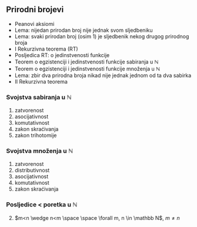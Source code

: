 ## Prirodni brojevi

- Peanovi aksiomi
- Lema: nijedan prirodan broj nije jednak svom sljedbeniku
- Lema: svaki prirodan broj (osim 1) je sljedbenik nekog drugog prirodnog broja
- I Rekurzivna teorema (RT)
- Posljedica RT: o jedinstvenosti funkcije
- Teorem o egzistenciji i jedinstvenosti funkcije sabiranja u $\mathbb N$
- Teorem o egzistenciji i jedinstvenosti funkcije množenja u $\mathbb N$
- Lema: zbir dva prirodna broja nikad nije jednak jednom od ta dva sabirka
- II Rekurzivna teorema

### Svojstva sabiranja u $\mathbb N$
1. zatvorenost
2. asocijativnost
3. komutativnost
4. zakon skraćivanja
5. zakon trihotomije

### Svojstva množenja u $\mathbb N$
1. zatvorenost
2. distributivnost
3. asocijativnost
4. komutativnost
5. zakon skraćivanja

### Posljedice $<$ poretka u $\mathbb N$
<!-- 1. $\forall n \in \mathbb N \not (n<n)$ -->
2. $m<n \wedge n<m \space \space \forall m, n \in \mathbb N$, $m \neq n$
<!-- 3. $m<n \land n<p \implies m<p$
4. $(\mathbb N, <>)$ je strogo linearno uređen skup
5. $m<n \implies m \cdot p < n \cdot p \space \space \forall p \in \mathbb N$
6. $m<n \land m'<n' \implies m+m'<n+n'$
7. $\mathbb N$ ima najmanji element -->